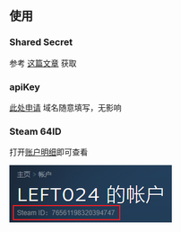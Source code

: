 ## 使用

### Shared Secret

参考 [这篇文章](https://github.com/SteamTimeIdler/stidler/wiki/Getting-your-%27shared_secret%27-code-for-use-with-Auto-Restarter-on-Mobile-Authentication#getting-shared-secret-from-ios-windows) 获取

### apiKey

[此处申请](https://steamcommunity.com/dev/apikey)
域名随意填写，无影响

### Steam 64ID

打开[账户明细](https://store.steampowered.com/account/)即可查看

![](https://raw.githubusercontent.com/left916/images/main/picgo/20220907153804.png)
